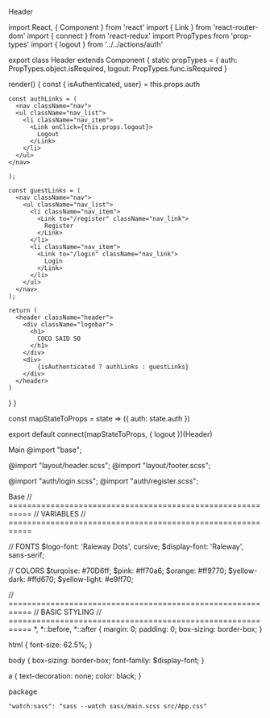 Header

import React, { Component } from 'react'
import { Link } from 'react-router-dom'
import { connect } from 'react-redux'
import PropTypes from 'prop-types'
import { logout } from '../../actions/auth'

export class Header extends Component {
  static propTypes = {
    auth: PropTypes.object.isRequired,
    logout: PropTypes.func.isRequired
  }

  render() {
    const { isAuthenticated, user} = this.props.auth

    const authLinks = (
      <nav className="nav">
      <ul className="nav_list">
        <li className="nav_item">
          <Link onClick={this.props.logout}>
            Logout
          </Link>
        </li>
      </ul>
    </nav>

    );

    const guestLinks = (
      <nav className="nav">
        <ul className="nav_list">
          <li className="nav_item">
            <Link to="/register" className="nav_link">
              Register
            </Link>
          </li>
          <li className="nav_item">
            <Link to="/login" className="nav_link">
              Login
            </Link>
          </li>
        </ul>
      </nav>
    );

    return (
      <header className="header">
        <div className="logobar">
          <h1>
            COCO SAID SO
          </h1>
        </div>
        <div>
            {isAuthenticated ? authLinks : guestLinks}
        </div>
      </header>
    )
  }
}

const mapStateToProps = state => ({
  auth: state.auth
})

export default connect(mapStateToProps, { logout })(Header)

Main 
@import "base";

@import "layout/header.scss";
@import "layout/footer.scss";

@import "auth/login.scss";
@import "auth/register.scss";

Base
// ===========================================================
// VARIABLES 
// ===========================================================

// FONTS 
$logo-font: 'Raleway Dots', cursive;
$display-font: 'Raleway', sans-serif;

// COLORS 
$turqoise: #70D6ff;
$pink: #ff70a6;
$orange: #ff9770;
$yellow-dark: #ffd670;
$yellow-light: #e9ff70;

// ===========================================================
// BASIC STYLING
// ===========================================================
*, 
*::before,
*::after {
  margin: 0;
  padding: 0;
  box-sizing: border-box;
}

html {
  font-size: 62.5%;
}

body {
  box-sizing: border-box;
  font-family: $display-font;
}

a {
  text-decoration: none;
  color: black;
}

package

    "watch:sass": "sass --watch sass/main.scss src/App.css"